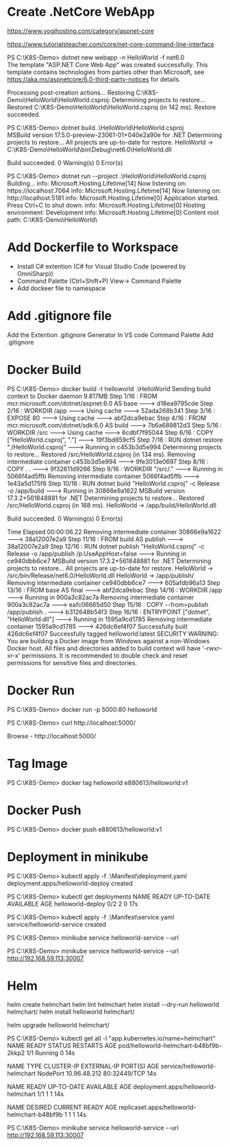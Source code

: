 # Create .NetCore WebApp 

  https://www.yogihosting.com/category/aspnet-core
  
  https://www.tutorialsteacher.com/core/net-core-command-line-interface

  PS C:\K8S-Demo> dotnet new webapp  -n HelloWorld -f net6.0      
  The template "ASP.NET Core Web App" was created successfully.
  This template contains technologies from parties other than Microsoft, see https://aka.ms/aspnetcore/6.0-third-party-notices for details.

  Processing post-creation actions...
  Restoring C:\K8S-Demo\HelloWorld\HelloWorld.csproj:
    Determining projects to restore...
    Restored C:\K8S-Demo\HelloWorld\HelloWorld.csproj (in 142 ms).
  Restore succeeded.

  PS C:\K8S-Demo> dotnet build .\HelloWorld\HelloWorld.csproj         
  MSBuild version 17.5.0-preview-23061-01+040e2a90e for .NET
    Determining projects to restore...
    All projects are up-to-date for restore.
    HelloWorld -> C:\K8S-Demo\HelloWorld\bin\Debug\net6.0\HelloWorld.dll

  Build succeeded.
    0 Warning(s)
    0 Error(s)


  PS C:\K8S-Demo> dotnet run --project .\HelloWorld\HelloWorld.csproj
  Building...
  info: Microsoft.Hosting.Lifetime[14]
        Now listening on: https://localhost:7064
  info: Microsoft.Hosting.Lifetime[14]
        Now listening on: http://localhost:5181
  info: Microsoft.Hosting.Lifetime[0]
        Application started. Press Ctrl+C to shut down.
  info: Microsoft.Hosting.Lifetime[0]
        Hosting environment: Development
  info: Microsoft.Hosting.Lifetime[0]
        Content root path: C:\K8S-Demo\HelloWorld\

# Add Dockerfile to Workspace

  - Install C# extention (C# for Visual Studio Code (powered by OmniSharp))
  - Command Palette (Ctrl+Shift+P)
      View-> Command Palette 
  - Add dockeer file to namespace

# Add .gitignore file 
  Add the Extention .gitignore Generator
  In VS code Command Palette Add .gitignore

# Docker Build
  PS C:\K8S-Demo> docker build -t helloworld .\HelloWorld 
  Sending build context to Docker daemon  9.817MB
  Step 1/16 : FROM mcr.microsoft.com/dotnet/aspnet:6.0 AS base
  ---> d18ea9795cde
  Step 2/16 : WORKDIR /app
  ---> Using cache
  ---> 52ada268b341
  Step 3/16 : EXPOSE 80
  ---> Using cache
  ---> abf2dca9ebac
  Step 4/16 : FROM mcr.microsoft.com/dotnet/sdk:6.0 AS build
  ---> 7b6a689812d3
  Step 5/16 : WORKDIR /src
  ---> Using cache
  ---> 6cdbf7f95044
  Step 6/16 : COPY ["HelloWorld.csproj", "."]
  ---> 19f3bd859cf5
  Step 7/16 : RUN dotnet restore "./HelloWorld.csproj"
  ---> Running in c453b3d5e994
    Determining projects to restore...
    Restored /src/HelloWorld.csproj (in 134 ms).
  Removing intermediate container c453b3d5e994
  ---> 9fe3013e0697
  Step 8/16 : COPY . .
  ---> 9f32611d9266
  Step 9/16 : WORKDIR "/src/."
  ---> Running in 5066f4ad5ffb
  Removing intermediate container 5066f4ad5ffb
  ---> 1e43a5d175f6
  Step 10/16 : RUN dotnet build "HelloWorld.csproj" -c Release -o /app/build
  ---> Running in 30866e9a1622
  MSBuild version 17.3.2+561848881 for .NET
    Determining projects to restore...
    Restored /src/HelloWorld.csproj (in 168 ms).
    HelloWorld -> /app/build/HelloWorld.dll

  Build succeeded.
      0 Warning(s)
      0 Error(s)

  Time Elapsed 00:00:06.22
  Removing intermediate container 30866e9a1622
  ---> 38a12007e2a9
  Step 11/16 : FROM build AS publish
  ---> 38a12007e2a9
  Step 12/16 : RUN dotnet publish "HelloWorld.csproj" -c Release -o /app/publish /p:UseAppHost=false
  ---> Running in ce940dbb6ce7
  MSBuild version 17.3.2+561848881 for .NET
    Determining projects to restore...
    All projects are up-to-date for restore.
    HelloWorld -> /src/bin/Release/net6.0/HelloWorld.dll
    HelloWorld -> /app/publish/
  Removing intermediate container ce940dbb6ce7
  ---> 605afdb96a13
  Step 13/16 : FROM base AS final
  ---> abf2dca9ebac
  Step 14/16 : WORKDIR /app
  ---> Running in 900a3c82ac7a
  Removing intermediate container 900a3c82ac7a
  ---> eafc06665d50
  Step 15/16 : COPY --from=publish /app/publish .
  ---> b312648b54f3
  Step 16/16 : ENTRYPOINT ["dotnet", "HelloWorld.dll"]
  ---> Running in 1595a9cd1785
  Removing intermediate container 1595a9cd1785
  ---> 426dc6ef4f07
  Successfully built 426dc6ef4f07
  Successfully tagged helloworld:latest
  SECURITY WARNING: You are building a Docker image from Windows against a non-Windows Docker host. All files and directories added to build context will have '-rwxr-xr-x' permissions. It is recommended to double check and reset permissions for sensitive files and directories.

# Docker Run
  PS C:\K8S-Demo> docker run -p 5000:80  helloworld

  PS C:\K8S-Demo> curl http://localhost:5000/   

  Browse - http://localhost:5000/

# Tag Image
  PS C:\K8S-Demo> docker tag helloworld e880613/helloworld:v1
# Docker Push
  PS C:\K8S-Demo> docker push e880613/helloworld:v1


# Deployment in minikube
  PS C:\K8S-Demo> kubectl apply -f .\Manifest\deployment.yaml         
  deployment.apps/helloworld-deploy created

  PS C:\K8S-Demo> kubectl get deployments
  NAME                READY   UP-TO-DATE   AVAILABLE   AGE
  helloworld-deploy   0/2     2            0           17s 

  PS C:\K8S-Demo> kubectl apply -f .\Manifest\service.yaml 
  service/helloworld-service created

  PS C:\K8S-Demo> minikube service helloworld-service --url

  PS C:\K8S-Demo> minikube service helloworld-service --url
  http://192.168.59.113:30007


# Helm

  helm create helmchart
  helm lint helmchart 
  helm install --dry-run helloworld helmchart/
  helm install  helloworld helmchart/

  helm upgrade  helloworld helmchart/

  PS C:\K8S-Demo> kubectl get all -l "app.kubernetes.io/name=helmchart"
  NAME                                     READY   STATUS    RESTARTS   AGE
  pod/helloworld-helmchart-b48bf9b-2kkp2   1/1     Running   0          14s

  NAME                           TYPE       CLUSTER-IP     EXTERNAL-IP   PORT(S)        AGE
  service/helloworld-helmchart   NodePort   10.96.48.212   <none>        80:32449/TCP   14s

  NAME                                   READY   UP-TO-DATE   AVAILABLE   AGE
  deployment.apps/helloworld-helmchart   1/1     1            1           14s

  NAME                                           DESIRED   CURRENT   READY   AGE
  replicaset.apps/helloworld-helmchart-b48bf9b   1         1         1       14s
  
  PS C:\K8S-Demo> minikube service helloworld-service --url
  http://192.168.59.113:30007